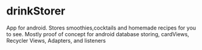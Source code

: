 # drinkStorer
App for android. Stores smoothies,cocktails and homemade recipes for you to see. Mostly proof of concept for android database storing, cardViews, Recycler Views, Adapters, and listeners
